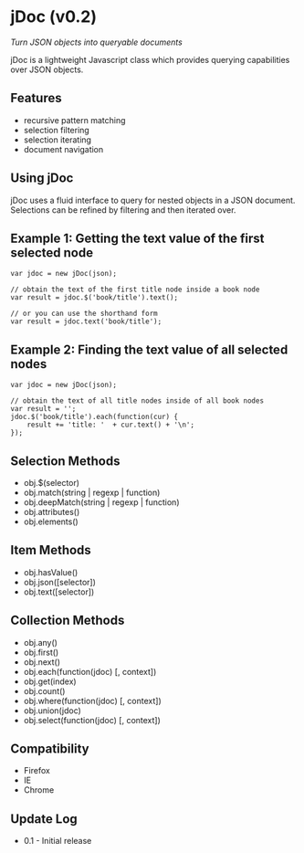 jDoc (v0.2)
===========
*Turn JSON objects into queryable documents*

jDoc is a lightweight Javascript class which provides querying capabilities over JSON objects.

Features
--------
* recursive pattern matching
* selection filtering
* selection iterating
* document navigation

Using jDoc
-----------
jDoc uses a fluid interface to query for nested objects in a JSON document.  Selections can
be refined by filtering and then iterated over.

Example 1: Getting the text value of the first selected node
------------------------------------------------------------
	var jdoc = new jDoc(json);
	
	// obtain the text of the first title node inside a book node
	var result = jdoc.$('book/title').text();
	
	// or you can use the shorthand form
	var result = jdoc.text('book/title');

Example 2: Finding the text value of all selected nodes
-------------------------------------------------------
	var jdoc = new jDoc(json);
	
	// obtain the text of all title nodes inside of all book nodes
	var result = '';
	jdoc.$('book/title').each(function(cur) {
		result += 'title: '  + cur.text() + '\n';
	});

Selection Methods
-----------------
* obj.$(selector)
* obj.match(string | regexp | function)
* obj.deepMatch(string | regexp | function)
* obj.attributes()
* obj.elements()

Item Methods
------------
* obj.hasValue()
* obj.json([selector])
* obj.text([selector])

Collection Methods
------------------
* obj.any()
* obj.first()
* obj.next()
* obj.each(function(jdoc) [, context])
* obj.get(index)
* obj.count()
* obj.where(function(jdoc) [, context])
* obj.union(jdoc)
* obj.select(function(jdoc) [, context])

Compatibility
-------------
* Firefox
* IE
* Chrome

Update Log
----------
* 0.1 - Initial release

